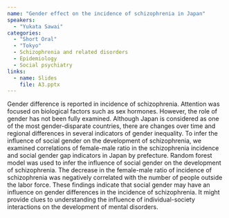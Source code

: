 ```yaml
---
name: "Gender effect on the incidence of schizophrenia in Japan"
speakers:
  - "Yukata Sawai"
categories:
  - "Short Oral"
  - "Tokyo"
  - Schizophrenia and related disorders
  - Epidemiology
  - Social psychiatry
links:
  - name: Slides
    file: A3.pptx
---
```


Gender difference is reported in incidence of schizophrenia. Attention was focused on biological factors such as sex hormones. However, the role of gender has not been fully examined. Although Japan is considered as one of the most gender-disparate countries, there are changes over time and regional differences in several indicators of gender inequality.
To infer the influence of social gender on the development of schizophrenia, we examined correlations of female-male ratio in the schizophrenia incidence and social gender gap indicators in Japan by prefecture. Random forest model was used to infer the influence of social gender on the development of schizophrenia.
The decrease in the female-male ratio of incidence of schizophrenia was negatively correlated with the number of people outside the labor force.
These findings indicate that social gender may have an influence on gender differences in the incidence of schizophrenia. It might provide clues to understanding the influence of individual-society interactions on the development of mental disorders.
